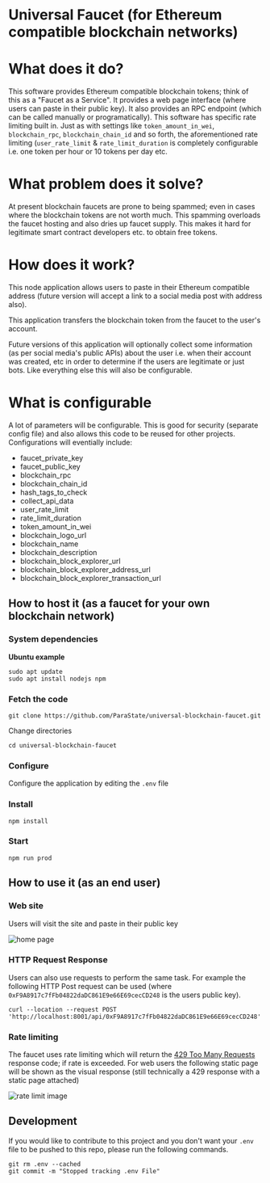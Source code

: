 # Universal Faucet (for Ethereum compatible blockchain networks)

# What does it do?

This software provides Ethereum compatible blockchain tokens; think of this as a "Faucet as a Service".
It provides a web page interface (where users can paste in their public key).
It also provides an RPC endpoint (which can be called manually or programatically).
This software has specific rate limiting built in.
Just as with settings like `token_amount_in_wei`, `blockchain_rpc`, `blockchain_chain_id` and so forth, the aforementioned rate limiting (`user_rate_limit` & `rate_limit_duration` is completely configurable i.e. one token per hour or 10 tokens per day etc.

# What problem does it solve?

At present blockchain faucets are prone to being spammed; even in cases where the blockchain tokens are not worth much. This spamming overloads the faucet hosting and also dries up faucet supply. This makes it hard for legitimate smart contract developers etc. to obtain free tokens.

# How does it work?

This node application allows users to paste in their Ethereum compatible address (future version will accept a link to a social media post with address also). 

This application transfers the blockchain token from the faucet to the user's account.

Future versions of this application will optionally collect some information (as per social media's public APIs) about the user i.e. when their account was created, etc in order to determine if the users are legitimate or just bots. Like everything else this will also be configurable.

# What is configurable
A lot of parameters will be configurable. This is good for security (separate config file) and also allows this code to be reused for other projects. Configurations will eventially include:
- faucet_private_key
- faucet_public_key
- blockchain_rpc
- blockchain_chain_id
- hash_tags_to_check
- collect_api_data
- user_rate_limit
- rate_limit_duration
- token_amount_in_wei
- blockchain_logo_url
- blockchain_name
- blockchain_description
- blockchain_block_explorer_url
- blockchain_block_explorer_address_url
- blockchain_block_explorer_transaction_url

## How to host it (as a faucet for your own blockchain network)

### System dependencies

**Ubuntu example**

```
sudo apt update
sudo apt install nodejs npm
```

### Fetch the code

```
git clone https://github.com/ParaState/universal-blockchain-faucet.git
```

Change directories

```
cd universal-blockchain-faucet
```

### Configure 

Configure the application by editing the `.env` file

### Install

```
npm install
```

### Start

```
npm run prod
```

## How to use it (as an end user)

### Web site

Users will visit the site and paste in their public key

![home page](https://github.com/ParaState/universal-blockchain-faucet/raw/main/home_page.png)

### HTTP Request Response

Users can also use requests to perform the same task. For example the following HTTP Post request can be used (where `0xF9A8917c7fFb04822daDC861E9e66E69cecCD248` is the users public key).

```
curl --location --request POST 'http://localhost:8001/api/0xF9A8917c7fFb04822daDC861E9e66E69cecCD248'
```

### Rate limiting

The faucet uses rate limiting which will return the [429 Too Many Requests](https://developer.mozilla.org/en-US/docs/Web/HTTP/Status/429) response code; if rate is exceeded. For web users the following static page will be shown as the visual response (still technically a 429 response with a static page attached)

![rate limit image](https://github.com/ParaState/universal-blockchain-faucet/raw/main/rate_limit_page.png)

## Development

If you would like to contribute to this project and you don't want your `.env` file to be pushed to this repo, please run the following commands. 

```
git rm .env --cached
git commit -m "Stopped tracking .env File"
```
